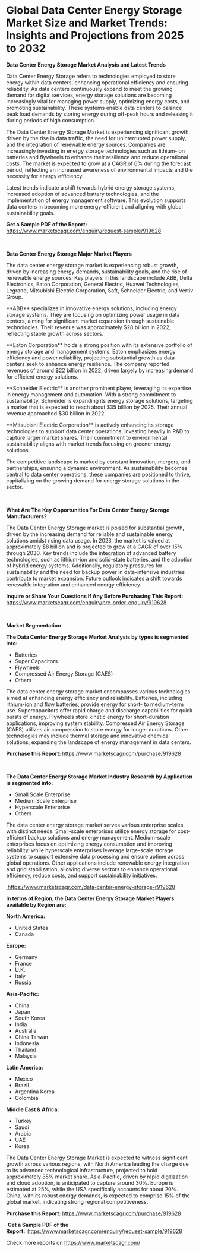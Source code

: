 <p><h1>Global Data Center Energy Storage Market Size and Market Trends: Insights and Projections from 2025 to 2032</h1></p><p><strong>Data Center Energy Storage Market Analysis and Latest Trends</strong></p>
<p><p>Data Center Energy Storage refers to technologies employed to store energy within data centers, enhancing operational efficiency and ensuring reliability. As data centers continuously expand to meet the growing demand for digital services, energy storage solutions are becoming increasingly vital for managing power supply, optimizing energy costs, and promoting sustainability. These systems enable data centers to balance peak load demands by storing energy during off-peak hours and releasing it during periods of high consumption.</p><p>The Data Center Energy Storage Market is experiencing significant growth, driven by the rise in data traffic, the need for uninterrupted power supply, and the integration of renewable energy sources. Companies are increasingly investing in energy storage technologies such as lithium-ion batteries and flywheels to enhance their resilience and reduce operational costs. The market is expected to grow at a CAGR of 6% during the forecast period, reflecting an increased awareness of environmental impacts and the necessity for energy efficiency.</p><p>Latest trends indicate a shift towards hybrid energy storage systems, increased adoption of advanced battery technologies, and the implementation of energy management software. This evolution supports data centers in becoming more energy-efficient and aligning with global sustainability goals.</p></p>
<p><strong>Get a Sample PDF of the Report:&nbsp;</strong> <a href="https://www.marketscagr.com/enquiry/request-sample/919628?utm_campaign=1869&utm_medium=2&utm_source=Github&utm_content=ia&utm_term=06032025&utm_id=data-center-energy-storage">https://www.marketscagr.com/enquiry/request-sample/919628</a></p>
<p>&nbsp;</p>
<p><strong>Data Center Energy Storage Major Market Players</strong></p>
<p><p>The data center energy storage market is experiencing robust growth, driven by increasing energy demands, sustainability goals, and the rise of renewable energy sources. Key players in this landscape include ABB, Delta Electronics, Eaton Corporation, General Electric, Huawei Technologies, Legrand, Mitsubishi Electric Corporation, Saft, Schneider Electric, and Vertiv Group.</p><p>**ABB** specializes in innovative energy solutions, including energy storage systems. They are focusing on optimizing power usage in data centers, aiming for significant market expansion through sustainable technologies. Their revenue was approximately $28 billion in 2022, reflecting stable growth across sectors.</p><p>**Eaton Corporation** holds a strong position with its extensive portfolio of energy storage and management systems. Eaton emphasizes energy efficiency and power reliability, projecting substantial growth as data centers seek to enhance energy resilience. The company reported revenues of around $22 billion in 2022, driven largely by increasing demand for efficient energy solutions.</p><p>**Schneider Electric** is another prominent player, leveraging its expertise in energy management and automation. With a strong commitment to sustainability, Schneider is expanding its energy storage solutions, targeting a market that is expected to reach about $35 billion by 2025. Their annual revenue approached $30 billion in 2022.</p><p>**Mitsubishi Electric Corporation** is actively enhancing its storage technologies to support data center operations, investing heavily in R&D to capture larger market shares. Their commitment to environmental sustainability aligns with market trends focusing on greener energy solutions.</p><p>The competitive landscape is marked by constant innovation, mergers, and partnerships, ensuring a dynamic environment. As sustainability becomes central to data center operations, these companies are positioned to thrive, capitalizing on the growing demand for energy storage solutions in the sector.</p></p>
<p>&nbsp;</p>
<p><strong>What Are The Key Opportunities For Data Center Energy Storage Manufacturers?</strong></p>
<p><p>The Data Center Energy Storage market is poised for substantial growth, driven by the increasing demand for reliable and sustainable energy solutions amidst rising data usage. In 2023, the market is valued at approximately $8 billion and is projected to grow at a CAGR of over 15% through 2030. Key trends include the integration of advanced battery technologies, such as lithium-ion and solid-state batteries, and the adoption of hybrid energy systems. Additionally, regulatory pressures for sustainability and the need for backup power in data-intensive industries contribute to market expansion. Future outlook indicates a shift towards renewable integration and enhanced energy efficiency.</p></p>
<p><strong>Inquire or Share Your Questions If Any Before Purchasing This Report:</strong> <a href="https://www.marketscagr.com/enquiry/pre-order-enquiry/919628?utm_campaign=1869&utm_medium=2&utm_source=Github&utm_content=ia&utm_term=06032025&utm_id=data-center-energy-storage">https://www.marketscagr.com/enquiry/pre-order-enquiry/919628</a></p>
<p>&nbsp;</p>
<p><strong>Market Segmentation</strong></p>
<p><strong>The Data Center Energy Storage Market Analysis by types is segmented into:</strong></p>
<p><ul><li>Batteries</li><li>Super Capacitors</li><li>Flywheels</li><li>Compressed Air Energy Storage (CAES)</li><li>Others</li></ul></p>
<p><p>The data center energy storage market encompasses various technologies aimed at enhancing energy efficiency and reliability. Batteries, including lithium-ion and flow batteries, provide energy for short- to medium-term use. Supercapacitors offer rapid charge and discharge capabilities for quick bursts of energy. Flywheels store kinetic energy for short-duration applications, improving system stability. Compressed Air Energy Storage (CAES) utilizes air compression to store energy for longer durations. Other technologies may include thermal storage and innovative chemical solutions, expanding the landscape of energy management in data centers.</p></p>
<p><strong>Purchase this Report:&nbsp;</strong><a href="https://www.marketscagr.com/purchase/919628?utm_campaign=1869&utm_medium=2&utm_source=Github&utm_content=ia&utm_term=06032025&utm_id=data-center-energy-storage">https://www.marketscagr.com/purchase/919628</a></p>
<p>&nbsp;</p>
<p><strong>The Data Center Energy Storage Market Industry Research by Application is segmented into:</strong></p>
<p><ul><li>Small Scale Enterprise</li><li>Medium Scale Enterprise</li><li>Hyperscale Enterprise</li><li>Others</li></ul></p>
<p><p>The data center energy storage market serves various enterprise scales with distinct needs. Small-scale enterprises utilize energy storage for cost-efficient backup solutions and energy management. Medium-scale enterprises focus on optimizing energy consumption and improving reliability, while hyperscale enterprises leverage large-scale storage systems to support extensive data processing and ensure uptime across global operations. Other applications include renewable energy integration and grid stabilization, allowing diverse sectors to enhance operational efficiency, reduce costs, and support sustainability initiatives.</p></p>
<p><a href="https://www.marketscagr.com/data-center-energy-storage-r919628?utm_campaign=1869&utm_medium=2&utm_source=Github&utm_content=ia&utm_term=06032025&utm_id=data-center-energy-storage">&nbsp;https://www.marketscagr.com/data-center-energy-storage-r919628</a></p>
<p><strong>In terms of Region, the Data Center Energy Storage Market Players available by Region are:</strong></p>
<p>
    <p> <strong> North America: </strong>
        <ul>
            <li>United States</li>
            <li>Canada</li>
        </ul>
        </p> 
    <p> <strong> Europe: </strong>
        <ul>
            <li>Germany</li>
            <li>France</li>
            <li>U.K.</li>
            <li>Italy</li>
            <li>Russia</li>
        </ul>
        </p> 
    <p> <strong> Asia-Pacific: </strong>
        <ul>
            <li>China</li>
            <li>Japan</li>
            <li>South Korea</li>
            <li>India</li>
            <li>Australia</li>
            <li>China Taiwan</li>
            <li>Indonesia</li>
            <li>Thailand</li>
            <li>Malaysia</li>
        </ul>
        </p> 
    <p> <strong> Latin America: </strong>
        <ul>
            <li>Mexico</li>
            <li>Brazil</li>
            <li>Argentina Korea</li>
            <li>Colombia</li>
        </ul>
        </p> 
    <p> <strong> Middle East & Africa: </strong>
        <ul>
            <li>Turkey</li>
            <li>Saudi</li>
            <li>Arabia</li>
            <li>UAE</li>
            <li>Korea</li>
        </ul>
    </p>
    </p>
<p><p>The Data Center Energy Storage Market is expected to witness significant growth across various regions, with North America leading the charge due to its advanced technological infrastructure, projected to hold approximately 35% market share. Asia-Pacific, driven by rapid digitization and cloud adoption, is anticipated to capture around 30%. Europe is estimated at 25%, while the USA specifically accounts for about 20%. China, with its robust energy demands, is expected to comprise 15% of the global market, indicating strong regional competitiveness.</p></p>
<p><strong>Purchase this Report: </strong><a href="https://www.marketscagr.com/purchase/919628?utm_campaign=1869&utm_medium=2&utm_source=Github&utm_content=ia&utm_term=06032025&utm_id=data-center-energy-storage">https://www.marketscagr.com/purchase/919628</a></p>
<p>&nbsp;<strong>Get a Sample PDF of the Report:&nbsp;&nbsp;</strong><a href="https://www.marketscagr.com/enquiry/request-sample/919628?utm_campaign=1869&utm_medium=2&utm_source=Github&utm_content=ia&utm_term=06032025&utm_id=data-center-energy-storage">https://www.marketscagr.com/enquiry/request-sample/919628</a></p>
<p><strong></strong></p>
<p>Check more reports on <a href="https://www.marketscagr.com/?utm_campaign=1869&utm_medium=2&utm_source=Github&utm_content=ia&utm_term=06032025&utm_id=data-center-energy-storage">https://www.marketscagr.com/</a></p>